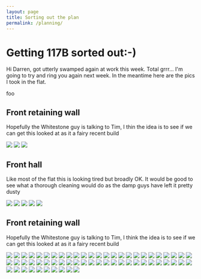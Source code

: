 ```yaml
---
layout: page
title: Sorting out the plan
permalink: /planning/
---
```


# Getting 117B sorted out:-)

Hi Darren, got utterly swamped again at work this week. Total grrr... I'm going to try and ring you again next week. In the meantime here are the pics I took in the flat.

foo

## Front retaining wall

Hopefully the Whitestone guy is talking to Tim, I thin the idea is to see if we can get this looked at as it a fairy recent build

![](/images/117b/1.jpeg)
![](/images/117b/4.jpeg)
![](/images/117b/5.jpeg)



## Front hall

Like most of the flat this is looking tired but broadly OK. It would be good to see what a thorough cleaning would do as the damp guys have left it pretty dusty


![](/images/117b/6.jpeg)
![](/images/117b/7.jpeg)
![](/images/117b/8.jpeg)
![](/images/117b/9.jpeg)
![](/images/117b/10.jpeg)


## Front retaining wall

Hopefully the Whitestone guy is talking to Tim, I think the idea is to see if we can get this looked at as it a fairy recent build


![](/images/117b/11.jpeg)
![](/images/117b/12.jpeg)
![](/images/117b/13.jpeg)
![](/images/117b/14.jpeg)
![](/images/117b/15.jpeg)
![](/images/117b/16.jpeg)
![](/images/117b/17.jpeg)
![](/images/117b/18.jpeg)
![](/images/117b/19.jpeg)
![](/images/117b/20.jpeg)
![](/images/117b/21.jpeg)
![](/images/117b/22.jpeg)
![](/images/117b/23.jpeg)
![](/images/117b/24.jpeg)
![](/images/117b/25.jpeg)
![](/images/117b/26.jpeg)
![](/images/117b/27.jpeg)
![](/images/117b/28.jpeg)
![](/images/117b/29.jpeg)
![](/images/117b/30.jpeg)
![](/images/117b/32.jpeg)
![](/images/117b/33.jpeg)
![](/images/117b/34.jpeg)
![](/images/117b/35.jpeg)
![](/images/117b/36.jpeg)
![](/images/117b/37.jpeg)
![](/images/117b/38.jpeg)
![](/images/117b/39.jpeg)
![](/images/117b/40.jpeg)
![](/images/117b/41.jpeg)
![](/images/117b/42.jpeg)
![](/images/117b/43.jpeg)
![](/images/117b/44.jpeg)
![](/images/117b/45.jpeg)
![](/images/117b/46.jpeg)
![](/images/117b/47.jpeg)
![](/images/117b/48.jpeg)
![](/images/117b/49.jpeg)
![](/images/117b/50.jpeg)
![](/images/117b/51.jpeg)
![](/images/117b/52.jpeg)
![](/images/117b/53.jpeg)
![](/images/117b/54.jpeg)
![](/images/117b/56.jpeg)
![](/images/117b/57.jpeg)
![](/images/117b/58.jpeg)
![](/images/117b/59.jpeg)
![](/images/117b/60.jpeg)
![](/images/117b/61.jpeg)
![](/images/117b/63.jpeg)
![](/images/117b/64.jpeg)
![](/images/117b/65.jpeg)
![](/images/117b/66.jpeg)
![](/images/117b/67.jpeg)
![](/images/117b/68.jpeg)
![](/images/117b/70.jpeg)
![](/images/117b/71.jpeg)
![](/images/117b/72.jpeg)
![](/images/117b/73.jpeg)
![](/images/117b/74.jpeg)

